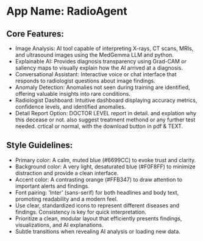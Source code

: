 # **App Name**: RadioAgent

## Core Features:

- Image Analysis: AI tool capable of interpreting X-rays, CT scans, MRIs, and ultrasound images using the MedGemma LLM and python.
- Explainable AI: Provides diagnosis transparency using Grad-CAM or saliency maps to visually explain how the AI arrived at a diagnosis.
- Conversational Assistant: Interactive voice or chat interface that responds to radiologist questions about image findings.
- Anomaly Detection: Anomalies not seen during training are identified, offering valuable insights into rare conditions.
- Radiologist Dashboard: Intuitive dashboard displaying accuracy metrics, confidence levels, and identified anomalies.
- Detail Report Option: DOCTOR LEVEL report in detail. and explation why this decease or not. also suggest treatment methond or any further test needed. crtical or normal, with the download button in pdf & TEXT.

## Style Guidelines:

- Primary color: A calm, muted blue (#6699CC) to evoke trust and clarity.
- Background color: A very light, desaturated blue (#F0F8FF) to minimize distraction and provide a clean interface.
- Accent color: A contrasting orange (#FFB347) to draw attention to important alerts and findings.
- Font pairing: 'Inter' (sans-serif) for both headlines and body text, promoting readability and a modern feel.
- Use clear, standardized icons to represent different diseases and findings. Consistency is key for quick interpretation.
- Prioritize a clean, modular layout that efficiently presents findings, visualizations, and AI explanations.
- Subtle transitions when revealing AI analysis or loading new data.